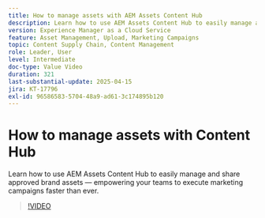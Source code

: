 ```yaml
---
title: How to manage assets with AEM Assets Content Hub
description: Learn how to use AEM Assets Content Hub to easily manage and share approved brand assets—empowering your teams to execute marketing campaigns faster than ever.
version: Experience Manager as a Cloud Service
feature: Asset Management, Upload, Marketing Campaigns
topic: Content Supply Chain, Content Management
role: Leader, User
level: Intermediate
doc-type: Value Video
duration: 321
last-substantial-update: 2025-04-15
jira: KT-17796
exl-id: 96586583-5704-48a9-ad61-3c174895b120
---
```

# How to manage assets with Content Hub

Learn how to use AEM Assets Content Hub to easily manage and share approved brand assets — empowering your teams to execute marketing campaigns faster than ever.

>[!VIDEO](https://video.tv.adobe.com/v/3457638/?learn=on&enablevpops)

